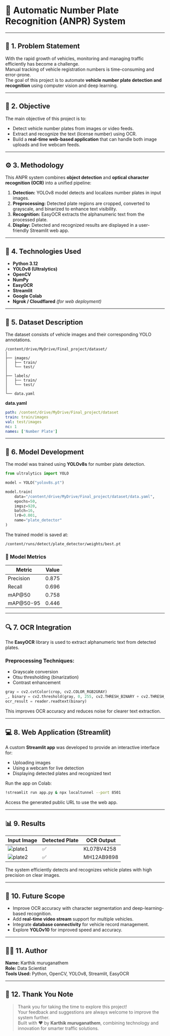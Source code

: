 # 🚗 Automatic Number Plate Recognition (ANPR) System

---

## 🧩 1. Problem Statement

With the rapid growth of vehicles, monitoring and managing traffic efficiently has become a challenge.  
Manual tracking of vehicle registration numbers is time-consuming and error-prone.  
The goal of this project is to automate **vehicle number plate detection and recognition** using computer vision and deep learning.

---

## 🎯 2. Objective

The main objective of this project is to:
- Detect vehicle number plates from images or video feeds.
- Extract and recognize the text (license number) using OCR.
- Build a **real-time web-based application** that can handle both image uploads and live webcam feeds.

---

## ⚙️ 3. Methodology

This ANPR system combines **object detection** and **optical character recognition (OCR)** into a unified pipeline:

1. **Detection:** YOLOv8 model detects and localizes number plates in input images.  
2. **Preprocessing:** Detected plate regions are cropped, converted to grayscale, and binarized to enhance text visibility.  
3. **Recognition:** EasyOCR extracts the alphanumeric text from the processed plate.  
4. **Display:** Detected and recognized results are displayed in a user-friendly Streamlit web app.

---

## 🧠 4. Technologies Used

- **Python 3.12**
- **YOLOv8 (Ultralytics)**
- **OpenCV**
- **NumPy**
- **EasyOCR**
- **Streamlit**
- **Google Colab**
- **Ngrok / Cloudflared** *(for web deployment)*

---

## 📁 5. Dataset Description

The dataset consists of vehicle images and their corresponding YOLO annotations.

```
/content/drive/MyDrive/Final_project/dataset/
│
├── images/
│   ├── train/
│   └── test/
│
├── labels/
│   ├── train/
│   └── test/
│
└── data.yaml
```

**data.yaml**
```yaml
path: /content/drive/MyDrive/Final_project/dataset
train: train/images
val: test/images
nc: 1
names: ['Number Plate']
```

---

## 🧩 6. Model Development

The model was trained using **YOLOv8s** for number plate detection.

```python
from ultralytics import YOLO

model = YOLO("yolov8s.pt")

model.train(
    data="/content/drive/MyDrive/Final_project/dataset/data.yaml",
    epochs=50,
    imgsz=920,
    batch=16,
    lr0=0.001,
    name="plate_detector"
)
```

The trained model is saved at:
```
/content/runs/detect/plate_detector/weights/best.pt
```

### 🧮 Model Metrics
| Metric | Value |
|--------|--------|
| Precision | 0.875 |
| Recall | 0.696 |
| mAP@50 | 0.758 |
| mAP@50-95 | 0.446 |

---

## 🔍 7. OCR Integration

The **EasyOCR** library is used to extract alphanumeric text from detected plates.

### Preprocessing Techniques:
- Grayscale conversion  
- Otsu thresholding (binarization)  
- Contrast enhancement  

```python
gray = cv2.cvtColor(crop, cv2.COLOR_RGB2GRAY)
_, binary = cv2.threshold(gray, 0, 255, cv2.THRESH_BINARY + cv2.THRESH_OTSU)
ocr_result = reader.readtext(binary)
```

This improves OCR accuracy and reduces noise for clearer text extraction.

---

## 💻 8. Web Application (Streamlit)

A custom **Streamlit app** was developed to provide an interactive interface for:
- Uploading images
- Using a webcam for live detection
- Displaying detected plates and recognized text

Run the app on Colab:
```bash
!streamlit run app.py & npx localtunnel --port 8501
```

Access the generated public URL to use the web app.

---

## 📊 9. Results

| Input Image | Detected Plate | OCR Output |
|--------------|----------------|-------------|
| ![plate1](assets/plate1.jpg) | ✅ | KL07BV4258 |
| ![plate2](assets/plate2.jpg) | ✅ | MH12AB9898 |

The system efficiently detects and recognizes vehicle plates with high precision on clear images.

---

## 🚀 10. Future Scope

- Improve OCR accuracy with character segmentation and deep-learning-based recognition.  
- Add **real-time video stream** support for multiple vehicles.  
- Integrate **database connectivity** for vehicle record management.  
- Explore **YOLOv10** for improved speed and accuracy.  

---

## 👨‍💻 11. Author

**Name:** Karthik muruganathem  
**Role:** Data Scientist   
**Tools Used:** Python, OpenCV, YOLOv8, Streamlit, EasyOCR  


---

## 🙏 12. Thank You Note

> Thank you for taking the time to explore this project!  
> Your feedback and suggestions are always welcome to improve the system further.  
> Built with ❤️ by **Karthik muruganathem**, combining technology and innovation for smarter traffic solutions.
